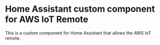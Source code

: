# Home Assistant custom component for AWS IoT Remote

This is a custom component for Home Assistant that allows the AWS IoT remote.